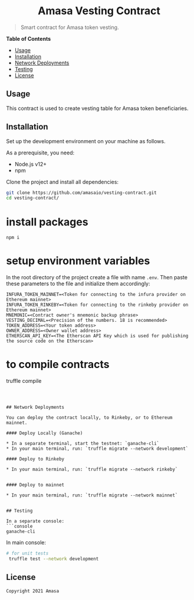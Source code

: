 <h1 align="center">Amasa Vesting Contract</h1>

> Smart contract for Amasa token vesting. 

**Table of Contents**

- [Usage](#-usage)
- [Installation](#-installation)
- [Network Deployments](#-network-deployments)
- [Testing](#-testing)
- [License](#-license)


## Usage

This contract is used to create vesting table for Amasa token beneficiaries.


## Installation

Set up the development environment on your machine as follows.

As a prerequisite, you need:

- Node.js v12+
- npm

Clone the project and install all dependencies:

```bash
git clone https://github.com/amasaio/vesting-contract.git
cd vesting-contract/
```

# install packages
```
npm i
```

# setup environment variables
In the root directory of the project create a file with name ```.env```. Then paste these parameters to the file and initialize them accordingly:

```
INFURA_TOKEN_MAINNET=<Token for connecting to the infura provider on Ethereum mainnet>
INFURA_TOKEN_RINKEBY=<Token for connecting to the rinkeby provider on Ethereum mainnet>
MNEMONIC=<Contract owner's mnemonic backup phrase>
VESTING_DECIMAL=<Precision of the numbers. 18 is recommended>
TOKEN_ADDRESS=<Your token address>
OWNER_ADDRESS=<Owner wallet address>
ETHERSCAN_API_KEY=<The Etherscan API Key which is used for publishing the source code on the Etherscan>
```

# to compile contracts
truffle compile
```



## Network Deployments

You can deploy the contract locally, to Rinkeby, or to Ethereum mainnet.

#### Deploy Locally (Ganache)

* In a separate terminal, start the testnet: `ganache-cli`
* In your main terminal, run: `truffle migrate --network development`

#### Deploy to Rinkeby

* In your main terminal, run: `truffle migrate --network rinkeby`


#### Deploy to mainnet

* In your main terminal, run: `truffle migrate --network mainnet`


## Testing

In a separate console:
```console
ganache-cli
```

In main console:
```bash
# for unit tests
 truffle test --network development
```

## License

```
Copyright 2021 Amasa

```
